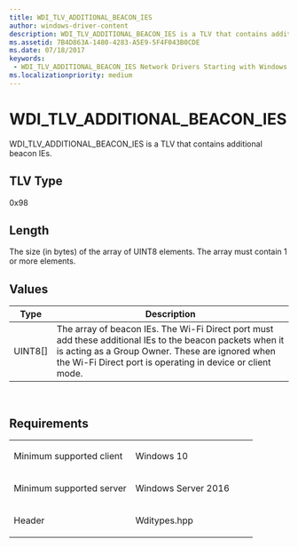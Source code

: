```yaml
---
title: WDI_TLV_ADDITIONAL_BEACON_IES
author: windows-driver-content
description: WDI_TLV_ADDITIONAL_BEACON_IES is a TLV that contains additional beacon IEs.
ms.assetid: 7B4D863A-1480-4283-A5E9-5F4F043B0CDE
ms.date: 07/18/2017
keywords:
 - WDI_TLV_ADDITIONAL_BEACON_IES Network Drivers Starting with Windows Vista
ms.localizationpriority: medium
---
```


# WDI\_TLV\_ADDITIONAL\_BEACON\_IES


WDI\_TLV\_ADDITIONAL\_BEACON\_IES is a TLV that contains additional beacon IEs.

## TLV Type


0x98

## Length


The size (in bytes) of the array of UINT8 elements. The array must contain 1 or more elements.

## Values


| Type      | Description                                                                                                                                                                                                                |
|-----------|----------------------------------------------------------------------------------------------------------------------------------------------------------------------------------------------------------------------------|
| UINT8\[\] | The array of beacon IEs. The Wi-Fi Direct port must add these additional IEs to the beacon packets when it is acting as a Group Owner. These are ignored when the Wi-Fi Direct port is operating in device or client mode. |

 

Requirements
------------

<table>
<colgroup>
<col width="50%" />
<col width="50%" />
</colgroup>
<tbody>
<tr class="odd">
<td><p>Minimum supported client</p></td>
<td><p>Windows 10</p></td>
</tr>
<tr class="even">
<td><p>Minimum supported server</p></td>
<td><p>Windows Server 2016</p></td>
</tr>
<tr class="odd">
<td><p>Header</p></td>
<td>Wditypes.hpp</td>
</tr>
</tbody>
</table>

 

 




